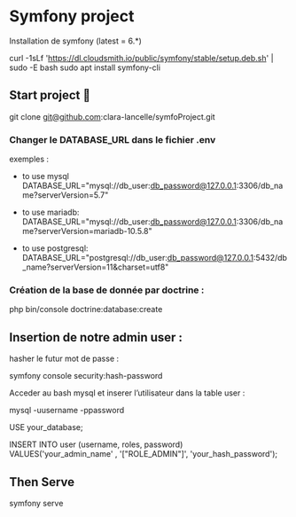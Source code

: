 # Symfony project 

Installation de symfony (latest = 6.*) 

curl -1sLf 'https://dl.cloudsmith.io/public/symfony/stable/setup.deb.sh' | sudo -E bash
sudo apt install symfony-cli

##  Start project 👏

git clone git@github.com:clara-lancelle/symfoProject.git

### Changer le DATABASE_URL dans le fichier .env 

exemples : 

- to use mysql
DATABASE_URL="mysql://db_user:db_password@127.0.0.1:3306/db_name?serverVersion=5.7"

- to use mariadb:
DATABASE_URL="mysql://db_user:db_password@127.0.0.1:3306/db_name?serverVersion=mariadb-10.5.8"

- to use postgresql:
DATABASE_URL="postgresql://db_user:db_password@127.0.0.1:5432/db_name?serverVersion=11&charset=utf8"


### Création de la base de donnée par doctrine : 

php bin/console doctrine:database:create


## Insertion de notre admin user : 

hasher le futur mot de passe : 

symfony console security:hash-password

Acceder au bash mysql et inserer l’utilisateur dans la table user : 

mysql -uusername -ppassword

USE your_database;

INSERT INTO user (username, roles, password) VALUES('your_admin_name' , '[\"ROLE_ADMIN\"]', 'your_hash_password');

## Then Serve

symfony serve